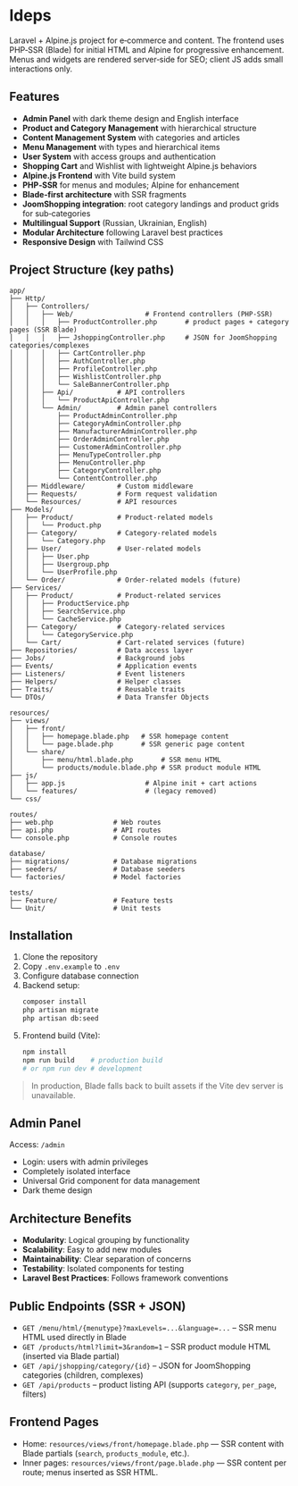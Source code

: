 # ldeps

Laravel + Alpine.js project for e‑commerce and content. The frontend uses PHP‑SSR (Blade) for initial HTML and Alpine for progressive enhancement. Menus and widgets are rendered server‑side for SEO; client JS adds small interactions only.

## Features

- **Admin Panel** with dark theme design and English interface
- **Product and Category Management** with hierarchical structure
- **Content Management System** with categories and articles
- **Menu Management** with types and hierarchical items
- **User System** with access groups and authentication
- **Shopping Cart** and Wishlist with lightweight Alpine.js behaviors
- **Alpine.js Frontend** with Vite build system
- **PHP‑SSR** for menus and modules; Alpine for enhancement
- **Blade-first architecture** with SSR fragments
- **JoomShopping integration**: root category landings and product grids for sub‑categories
- **Multilingual Support** (Russian, Ukrainian, English)
- **Modular Architecture** following Laravel best practices
- **Responsive Design** with Tailwind CSS

## Project Structure (key paths)

```
app/
├── Http/
│   ├── Controllers/
│   │   ├── Web/                  # Frontend controllers (PHP‑SSR)
│   │   │   ├── ProductController.php       # product pages + category pages (SSR Blade)
│   │   │   ├── JshoppingController.php     # JSON for JoomShopping categories/complexes
│   │   │   ├── CartController.php
│   │   │   ├── AuthController.php
│   │   │   ├── ProfileController.php
│   │   │   ├── WishlistController.php
│   │   │   └── SaleBannerController.php
│   │   ├── Api/           # API controllers
│   │   │   └── ProductApiController.php
│   │   └── Admin/         # Admin panel controllers
│   │       ├── ProductAdminController.php
│   │       ├── CategoryAdminController.php
│   │       ├── ManufacturerAdminController.php
│   │       ├── OrderAdminController.php
│   │       ├── CustomerAdminController.php
│   │       ├── MenuTypeController.php
│   │       ├── MenuController.php
│   │       ├── CategoryController.php
│   │       └── ContentController.php
│   ├── Middleware/        # Custom middleware
│   ├── Requests/          # Form request validation
│   └── Resources/         # API resources
├── Models/
│   ├── Product/           # Product-related models
│   │   └── Product.php
│   ├── Category/          # Category-related models
│   │   └── Category.php
│   ├── User/              # User-related models
│   │   ├── User.php
│   │   ├── Usergroup.php
│   │   └── UserProfile.php
│   └── Order/             # Order-related models (future)
├── Services/
│   ├── Product/           # Product-related services
│   │   ├── ProductService.php
│   │   ├── SearchService.php
│   │   └── CacheService.php
│   ├── Category/          # Category-related services
│   │   └── CategoryService.php
│   └── Cart/              # Cart-related services (future)
├── Repositories/          # Data access layer
├── Jobs/                  # Background jobs
├── Events/                # Application events
├── Listeners/             # Event listeners
├── Helpers/               # Helper classes
├── Traits/                # Reusable traits
└── DTOs/                  # Data Transfer Objects

resources/
├── views/
│   ├── front/
│   │   ├── homepage.blade.php   # SSR homepage content
│   │   └── page.blade.php       # SSR generic page content
│   └── share/
│       ├── menu/html.blade.php       # SSR menu HTML
│       └── products/module.blade.php # SSR product module HTML
├── js/
│   ├── app.js                    # Alpine init + cart actions
│   └── features/                 # (legacy removed)
└── css/

routes/
├── web.php               # Web routes
├── api.php               # API routes
└── console.php           # Console routes

database/
├── migrations/           # Database migrations
├── seeders/              # Database seeders
└── factories/            # Model factories

tests/
├── Feature/              # Feature tests
└── Unit/                 # Unit tests
```

## Installation

1. Clone the repository
2. Copy `.env.example` to `.env`
3. Configure database connection
4. Backend setup:
   ```bash
   composer install
   php artisan migrate
   php artisan db:seed
   ```
5. Frontend build (Vite):
   ```bash
   npm install
   npm run build    # production build
   # or npm run dev # development
   ```

> In production, Blade falls back to built assets if the Vite dev server is unavailable.

## Admin Panel

Access: `/admin`
- Login: users with admin privileges
- Completely isolated interface
- Universal Grid component for data management
- Dark theme design

## Architecture Benefits

- **Modularity**: Logical grouping by functionality
- **Scalability**: Easy to add new modules
- **Maintainability**: Clear separation of concerns
- **Testability**: Isolated components for testing
- **Laravel Best Practices**: Follows framework conventions

## Public Endpoints (SSR + JSON)

- `GET /menu/html/{menutype}?maxLevels=...&language=...` – SSR menu HTML used directly in Blade
- `GET /products/html?limit=3&random=1` – SSR product module HTML (inserted via Blade partial)
- `GET /api/jshopping/category/{id}` – JSON for JoomShopping categories (children, complexes)
- `GET /api/products` – product listing API (supports `category`, `per_page`, filters)

## Frontend Pages

- Home: `resources/views/front/homepage.blade.php` — SSR content with Blade partials (`search`, `products_module`, etc.).
- Inner pages: `resources/views/front/page.blade.php` — SSR content per route; menus inserted as SSR HTML.
